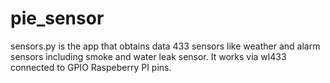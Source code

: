 # pie_sensor

sensors.py is the app that obtains data 433 sensors like weather and alarm sensors including smoke and water leak sensor.
It works via wl433 connected to GPIO Raspeberry PI pins.

